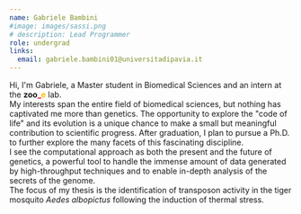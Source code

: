 ```yaml
---
name: Gabriele Bambini
#image: images/sassi.png
# description: Lead Programmer
role: undergrad
links:
  email: gabriele.bambini01@universitadipavia.it
---
```


Hi, I'm Gabriele, a Master student in Biomedical Sciences and an intern at the **zoo**<span style="color:#e30022">**_**</span><span style="color:#ffbf00">**e**</span> lab.  
My interests span the entire field of biomedical sciences, but nothing has captivated me more than genetics. The opportunity to explore the "code of life" and its evolution is a unique chance to make a small but meaningful contribution to scientific progress. After graduation, I plan to pursue a Ph.D. to further explore the many facets of this fascinating discipline.  
I see the computational approach as both the present and the future of genetics, a powerful tool to handle the immense amount of data generated by high-throughput techniques and to enable in-depth analysis of the secrets of the genome.  
The focus of my thesis is the identification of transposon activity in the tiger mosquito *Aedes albopictus* following the induction of thermal stress.